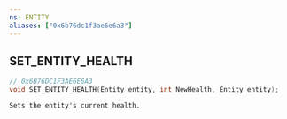 ```yaml
---
ns: ENTITY
aliases: ["0x6b76dc1f3ae6e6a3"]
---
```

## SET_ENTITY_HEALTH

```c
// 0x6B76DC1F3AE6E6A3
void SET_ENTITY_HEALTH(Entity entity, int NewHealth, Entity entity);
```

```
Sets the entity's current health.
```
